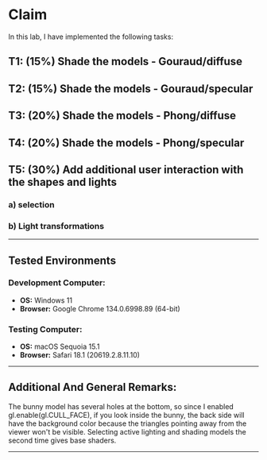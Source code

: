 # Claim

In this lab, I have implemented the following tasks:

## T1: (15%) Shade the models - Gouraud/diffuse



## T2: (15%) Shade the models - Gouraud/specular



## T3: (20%) Shade the models - Phong/diffuse



## T4: (20%) Shade the models - Phong/specular



## T5: (30%) Add additional user interaction with the shapes and lights

### a) selection



### b) Light transformations



---

## Tested Environments

### Development Computer:

- **OS:** Windows 11
- **Browser:** Google Chrome 134.0.6998.89 (64-bit)

### Testing Computer:

- **OS:**  macOS Sequoia 15.1
- **Browser:** Safari 18.1 (20619.2.8.11.10)

---

## Additional And General Remarks:

The bunny model has several holes at the bottom, so since I enabled gl.enable(gl.CULL_FACE), if you look inside the
bunny, the back side will have the background color because the triangles pointing away from the viewer won't be
visible. Selecting active lighting and shading models the second time gives base shaders.

---